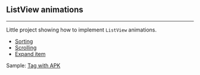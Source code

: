 ## ListView animations

---

Little project showing how to implement `ListView` animations.

* [Sorting](app/src/main/java/com/github/lassana/animations/sorting)
* [Scrolling](app/src/main/java/com/github/lassana/animations/scrolling)
* [Expand item](app/src/main/java/com/github/lassana/animations/expand)

Sample: [Tag with APK](https://github.com/lassana/listview-anim-sorting/releases/tag/v0.5)
